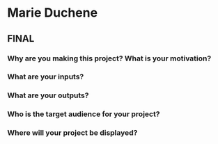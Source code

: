 # Marie Duchene

## FINAL


### Why are you making this project? What is your motivation?


### What are your inputs?


### What are your outputs?


### Who is the target audience for your project?


### Where will your project be displayed?
